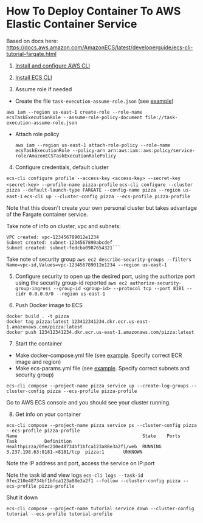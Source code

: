 # How To Deploy Container To AWS Elastic Container Service

Based on docs here: https://docs.aws.amazon.com/AmazonECS/latest/developerguide/ecs-cli-tutorial-fargate.html

1) [Install and configure AWS CLI](https://docs.aws.amazon.com/cli/latest/userguide/cli-environment.html)

2) [Install ECS CLI](https://docs.aws.amazon.com/AmazonECS/latest/developerguide/ECS_CLI_installation.html)

3) Assume role if needed

- Create the file `task-execution-assume-role.json` (see [example](task-execution-assume-role.json)) 

```aws iam --region us-east-1 create-role --role-name ecsTaskExecutionRole --assume-role-policy-document file://task-execution-assume-role.json```

- Attach role policy

  ```aws iam --region us-east-1 attach-role-policy --role-name ecsTaskExecutionRole --policy-arn arn:aws:iam::aws:policy/service-role/AmazonECSTaskExecutionRolePolicy```

4) Configure credentials, default cluster

```ecs-cli configure profile --access-key <access-key> --secret-key <secret-key> --profile-name pizza-profile```
```ecs-cli configure --cluster pizza --default-launch-type FARGATE --config-name pizza --region us-east-1```
```ecs-cli up --cluster-config pizza --ecs-profile pizza-profile```

Note that this doesn't create your own personal cluster but takes advantage of the Fargate container service.

Take note of info on cluster,  vpc and subnets:

```VPC created: vpc-123456789012e1234
VPC created: vpc-123456789012e1234
Subnet created: subnet-1234567890abcdef
Subnet created: subnet-fedcba0987654321```
```

Take note of security group
```aws ec2 describe-security-groups --filters Name=vpc-id,Values=vpc-123456789012e1234 --region us-east-1```

5) Configure security to open up the desired port, using the authorize port using the security group-id reported
`aws ec2 authorize-security-group-ingress --group-id <group-id> --protocol tcp --port 8181 --cidr 0.0.0.0/0 --region us-east-1`

6) Push Docker image to ECS
```docker login -u AWS -p $(aws ecr get-login-password --region us-east-1) 123412341234.dkr.ecr.us-east-1.amazonaws.com
docker build . -t pizza
docker tag pizza:latest 123412341234.dkr.ecr.us-east-1.amazonaws.com/pizza:latest
docker push 123412341234.dkr.ecr.us-east-1.amazonaws.com/pizza:latest
```

7) Start the container 

- Make docker-compose.yml file (see [example](docker-compose.yml). Specify correct ECR image and region)
- Make ecs-params.yml file (see [example](ecs-params.yml). Specify correct subnets and security group)

```ecs-cli compose --project-name pizza service up --create-log-groups --cluster-config pizza --ecs-profile pizza-profile```

Go to AWS ECS console and you should see your cluster running.


8) Get info on your container

```{bash}
ecs-cli compose --project-name pizza service ps --cluster-config pizza --ecs-profile pizza-profile
Name                                              State    Ports                        Task          Definition  Healthpizza/0fec210e48734bf1bfca123a88e3a2f1/web  RUNNING  3.237.198.63:8181->8181/tcp  pizza:1       UNKNOWN
```

Note the IP address and port, access the service on IP:port

Note the task id and view logs
`ecs-cli logs --task-id 0fec210e48734bf1bfca123a88e3a2f1 --follow --cluster-config pizza --ecs-profile pizza-profile`

Shut it down

`ecs-cli compose --project-name tutorial service down --cluster-config tutorial --ecs-profile tutorial-profile`




